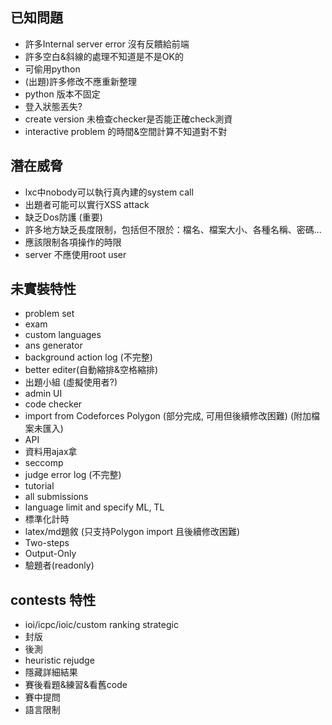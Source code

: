 ## 已知問題
+ 許多Internal server error 沒有反饋給前端
+ 許多空白&斜線的處理不知道是不是OK的
+ 可偷用python
+ (出題)許多修改不應重新整理
+ python 版本不固定
+ 登入狀態丟失?
+ create version 未檢查checker是否能正確check測資
+ interactive problem 的時間&空間計算不知道對不對

## 潛在威脅
+ lxc中nobody可以執行真內建的system call
+ 出題者可能可以實行XSS attack
+ 缺乏Dos防護 (重要)
+ 許多地方缺乏長度限制，包括但不限於：檔名、檔案大小、各種名稱、密碼...
+ 應該限制各項操作的時限
+ server 不應使用root user

## 未實裝特性
+ problem set
+ exam
+ custom languages
+ ans generator
+ background action log (不完整)
+ better editer(自動縮排&空格縮排)
+ 出題小組 (虛擬使用者?)
+ admin UI
+ code checker
+ import from Codeforces Polygon (部分完成, 可用但後續修改困難) (附加檔案未匯入)
+ API
+ 資料用ajax拿
+ seccomp
+ judge error log (不完整)
+ tutorial
+ all submissions
+ language limit and specify ML, TL
+ 標準化計時
+ latex/md題敘 (只支持Polygon import 且後續修改困難)
+ Two-steps
+ Output-Only
+ 驗題者(readonly)

## contests 特性
+ ioi/icpc/ioic/custom ranking strategic
+ 封版
+ 後測
+ heuristic rejudge
+ 隱藏詳細結果
+ 賽後看題&練習&看舊code
+ 賽中提問
+ 語言限制